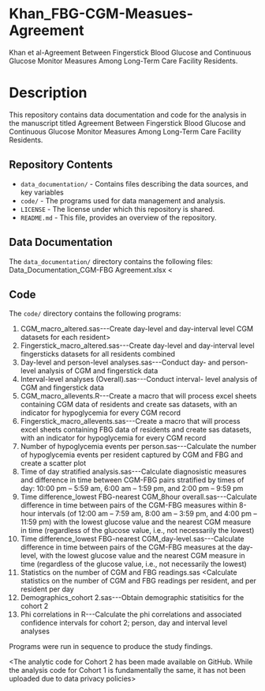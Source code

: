 # Khan_FBG-CGM-Measues-Agreement
Khan et al-Agreement Between Fingerstick Blood Glucose and Continuous Glucose Monitor Measures Among Long-Term Care Facility Residents.

# Description
This repository contains data documentation and code for the analysis in the manuscript titled Agreement Between Fingerstick Blood Glucose and Continuous Glucose Monitor Measures Among Long-Term Care Facility Residents.
## Repository Contents
- `data_documentation/` - Contains files describing the data sources, and key variables
- `code/` - The programs used for data management and analysis.
- `LICENSE` - The license under which this repository is shared.
- `README.md` - This file, provides an overview of the repository.
## Data Documentation
The `data_documentation/` directory contains the following files:
Data_Documentation_CGM-FBG Agreement.xlsx <

## Code
The `code/` directory contains the following programs:
 1. CGM_macro_altered.sas---Create day-level and day-interval level CGM datasets for each resident>
 2. Fingerstick_macro_altered.sas---Create day-level and day-interval level fingersticks datasets for all residents combined
 3. Day-level and person-level analyses.sas---Conduct day- and person-level analysis of CGM and fingerstick data
 4. Interval-level analyses (Overall).sas---Conduct interval- level analysis of CGM and fingerstick data
 5. CGM_macro_allevents.R---Create a macro that will process excel sheets containing CGM data of residents and create sas datasets, with an indicator for hypoglycemia for every CGM record
 6. Fingerstick_macro_allevents.sas---Create a macro that will process excel sheets containing FBG data of residents and create sas datasets, with an indicator for hypoglycemia for every CGM record
 7. Number of hypoglycemia events per person.sas---Calculate the number of hypoglycemia events per resident captured by CGM and FBG and create a scatter plot
 8. Time of day stratified analysis.sas---Calculate diagnosistic measures and difference in time between CGM-FBG pairs stratified by times of day: 10:00 pm – 5:59 am, 6:00 am – 1:59 pm, and 2:00 pm – 9:59 pm
 9. Time difference_lowest FBG-nearest CGM_8hour overall.sas---Calculate difference in time between pairs of the CGM-FBG measures within 8-hour intervals (of 12:00 am – 7:59 am, 8:00 am – 3:59 pm, and 4:00 pm – 11:59 pm)
			with the lowest glucose value and the nearest CGM measure in time (regardless of the glucose value, i.e., not necessarily the lowest)
 10. Time difference_lowest FBG-nearest CGM_day-level.sas---Calculate difference in time between pairs of the CGM-FBG measures at the day-level,
			with the lowest glucose value and the nearest CGM measure in time (regardless of the glucose value, i.e., not necessarily the lowest)
 11. Statistics on the number of CGM and FBG readings.sas <Calculate statistics on the number of CGM and FBG readings per resident, and per resident per day
 12. Demographics_cohort 2.sas---Obtain demographic statisitics for the cohort 2
 13. Phi correlations in R---Calculate the phi correlations and associated confidence intervals for cohort 2; person, day and interval level analyses

Programs were run in sequence to produce the study findings.

<The analytic code for Cohort 2 has been made available on GitHub. While the analysis code for Cohort 1 is fundamentally the same, it has not been uploaded due to data privacy policies>
